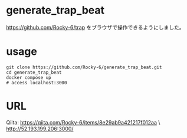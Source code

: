 # generate_trap_beat
https://github.com/Rocky-6/trap
をブラウザで操作できるようにしました。

# usage
```
git clone https://github.com/Rocky-6/generate_trap_beat.git
cd generate_trap_beat
docker compose up
# access localhost:3000
```

# URL
Qiita:
https://qiita.com/Rocky-6/items/8e29ab9a421217f012aa \\
http://52.193.199.206:3000/
